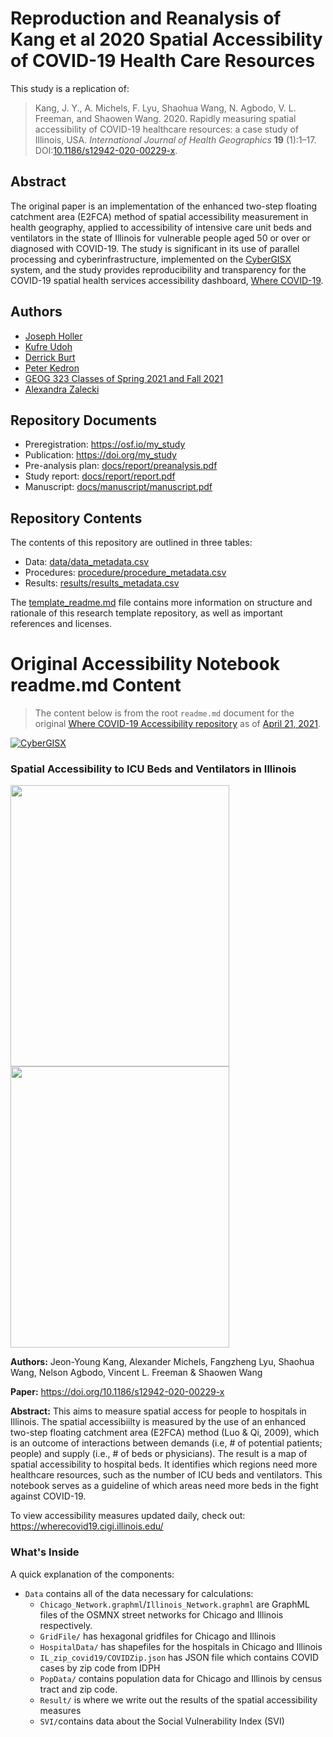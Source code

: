 # Reproduction and Reanalysis of Kang et al 2020 Spatial Accessibility of COVID-19 Health Care Resources

This study is a replication of:

> Kang, J. Y., A. Michels, F. Lyu, Shaohua Wang, N. Agbodo, V. L. Freeman, and Shaowen Wang. 2020. Rapidly measuring spatial accessibility of COVID-19 healthcare resources: a case study of Illinois, USA. *International Journal of Health Geographics* **19** (1):1–17. DOI:[10.1186/s12942-020-00229-x](https://doi.org/10.1186/s12942-020-00229-x).

## Abstract

The original paper is an implementation of the enhanced two-step floating catchment area (E2FCA) method of spatial accessibility measurement in health geography, applied to accessibility of intensive care unit beds and ventilators in the state of Illinois for vulnerable people aged 50 or over or diagnosed with COVID-19. The study is significant in its use of parallel processing and cyberinfrastructure, implemented on the [CyberGISX](https://cybergisx.cigi.illinois.edu) system, and the study provides reproducibility and transparency for the COVID-19 spatial health services accessibility dashboard, [Where COVID-19](https://wherecovid19.cigi.illinois.edu/).

## Authors

- [Joseph Holler](http://www.middlebury.edu/academics/geog/faculty/node/454160)
- [Kufre Udoh](https://kufreu.github.io)
- [Derrick Burt](https://derrickburt.github.io)
- [Peter Kedron](https://sgsup.asu.edu/peter-kedron)
- [GEOG 323 Classes of Spring 2021 and Fall 2021](https://gis4dev.github.io)
- [Alexandra Zalecki](https://azalecki.github.io/)

## Repository Documents

- Preregistration: https://osf.io/my_study
- Publication: https://doi.org/my_study
- Pre-analysis plan: [docs/report/preanalysis.pdf](docs/report/preanalysis.pdf)
- Study report: [docs/report/report.pdf](docs/report/report.pdf)
- Manuscript: [docs/manuscript/manuscript.pdf](docs/manuscript/manuscript.pdf)

## Repository Contents

The contents of this repository are outlined in three tables:
- Data: [data/data_metadata.csv](data/data_metadata.csv)
- Procedures: [procedure/procedure_metadata.csv](procedure/procedure_metadata.csv)
- Results: [results/results_metadata.csv](results/results_metadata.csv)

The [template_readme.md](template_readme.md) file contains more information on structure and rationale of this research template repository, as well as important references and licenses.


# Original Accessibility Notebook readme.md Content

> The content below is from the root `readme.md` document for the original [Where COVID-19 Accessibility repository](https://github.com/cybergis/COVID-19AccessibilityNotebook) as of [April 21, 2021](https://github.com/cybergis/COVID-19AccessibilityNotebook/commit/3b4109fb2d513a61b40f97674b2277368e9494e6).

[![CyberGISX](results/figures/original/CyberGISXLogo.svg)](https://cybergisxhub.cigi.illinois.edu/)

### Spatial Accessibility to ICU Beds and Ventilators in Illinois

<div>
    <img src="results/figures/original/ChicagoResult.png" height="450" width="350"/>
    <img src="results/figures/original/IllinoisResult.png" height="450" width="350"/>
</div>

**Authors:** Jeon-Young Kang, Alexander Michels, Fangzheng Lyu, Shaohua Wang, Nelson Agbodo, Vincent L. Freeman & Shaowen Wang

**Paper:** https://doi.org/10.1186/s12942-020-00229-x

**Abstract:** This aims to measure spatial access for people to hospitals in Illinois. The spatial accessibiilty is measured by the use of an enhanced two-step floating catchment area (E2FCA) method (Luo & Qi, 2009), which is an outcome of interactions between demands (i.e, # of potential patients; people) and supply (i.e., # of beds or physicians). The result is a map of spatial accessibility to hospital beds. It identifies which regions need more healthcare resources, such as the number of ICU beds and ventilators. This notebook serves as a guideline of which areas need more beds in the fight against COVID-19.

To view accessibility measures updated daily, check out: https://wherecovid19.cigi.illinois.edu/

### What's Inside

A quick explanation of the components: 

* `Data` contains all of the data necessary for calculations:
  * `Chicago_Network.graphml`/`Illinois_Network.graphml` are GraphML files of the OSMNX street networks for Chicago and Illinois respectively.
  * `GridFile/` has hexagonal gridfiles for Chicago and Illinois
  * `HospitalData/` has shapefiles for the hospitals in Chicago and Illinois
  * `IL_zip_covid19/COVIDZip.json` has JSON file which contains COVID cases by zip code from IDPH
  * `PopData/` contains population data for Chicago and Illinois by census tract and zip code.
  * `Result/` is where we write out the results of the spatial accessibility measures
  * `SVI/`contains data about the Social Vulnerability Index (SVI)
